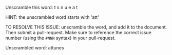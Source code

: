 Unscramble this word: t s n u e a t

HINT: the unscrambled word starts with 'att'



TO RESOLVE THIS ISSUE: unscramble the word, and add it to the document. Then submit a pull-request.  Make sure to reference the correct issue  number (using the `#NNN` syntax) in your pull-request. 

Unscrambled word: attunes
